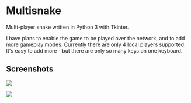Multisnake
==========

Multi-player snake written in Python 3 with Tkinter.

I have plans to enable the game to be played over the network, and to add more gameplay modes.
Currently there are only 4 local players supported. It's easy to add more - but there are only so many keys on one keyboard.

Screenshots
-----------

![](http://i.imgur.com/ueOFwCM.gif)

![](http://i.imgur.com/VDxxXrO.gif)
